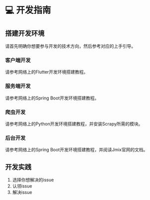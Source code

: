 # 💻 开发指南

## 搭建开发环境

请首先明确你想要参与开发的技术方向，然后参考对应的上手引导。

### 客户端开发

请参考网络上的Flutter开发环境搭建教程。

### 服务端开发

请参考网络上的Spring Boot开发环境搭建教程。

### 爬虫开发

请参考网络上的Python开发环境搭建教程，并安装Scrapy所需的模块。

### 后台开发

请参考网络上的Spring Boot开发环境搭建教程，并阅读Jmix官网的文档。

## 开发实践

1. 选择你想解决的issue
2. 认领issue
3. 解决issue
